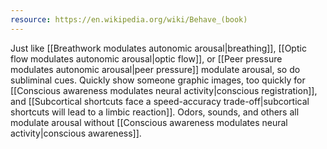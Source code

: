 ```yaml
---
resource: https://en.wikipedia.org/wiki/Behave_(book)
---
```


Just like [[Breathwork modulates autonomic arousal|breathing]], [[Optic flow modulates autonomic arousal|optic flow]], or [[Peer pressure modulates autonomic arousal|peer pressure]] modulate arousal, so do subliminal cues. Quickly show someone graphic images, too quickly for [[Conscious awareness modulates neural activity|conscious registration]], and [[Subcortical shortcuts face a speed-accuracy trade-off|subcortical shortcuts will lead to a limbic reaction]]. Odors, sounds, and others all modulate arousal without [[Conscious awareness modulates neural activity|conscious awareness]].